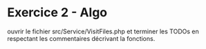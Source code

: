 # Exercice 2 - Algo

ouvrir le fichier src/Service/VisitFiles.php et terminer les TODOs en respectant les commentaires décrivant la fonctions.